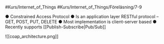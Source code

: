 #Kurs/Internet_of_Things #Kurs/Internet_of_Things/Föreläsning/7-9 

● Constrained Access Protocol 
● Is an application layer RESTful protocol 
	– GET, POST, PUT, DELETE 
● Most implementation is client-server based 
● Recently supports [[Publish-Subscribe|Pub/Sub]]

![[coap_architecture.png]]